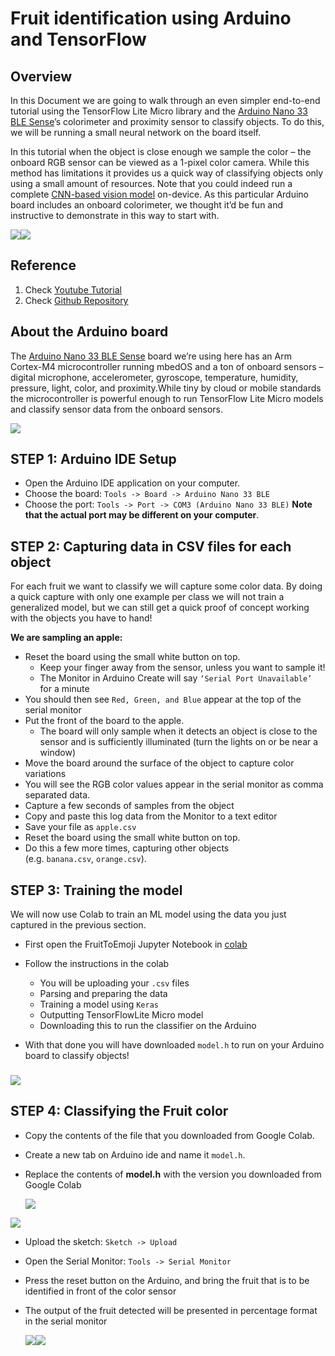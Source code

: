 # **Fruit identification using Arduino and TensorFlow**

## **Overview**
In this Document we are going to walk through an even simpler end-to-end tutorial using the TensorFlow Lite Micro library and the [Arduino Nano 33 BLE Sense](https://store.arduino.cc/arduino-nano-33-ble-sense?utm_source=blog&utm_campaign=ai&utm_content=fruit_identification)’s colorimeter and proximity sensor to classify objects. To do this, we will be running a small neural network on the board itself.

In this tutorial when the object is close enough we sample the color – the onboard RGB sensor can be viewed as a 1-pixel color camera. While this method has limitations it provides us a quick way of classifying objects only using a small amount of resources. Note that you could indeed run a complete [CNN-based vision model](http://cs231n.github.io/convolutional-networks/) on-device. As this particular Arduino board includes an onboard colorimeter, we thought it’d be fun and instructive to demonstrate in this way to start with.

![](Aspose.Words.20c74418-a7d9-4068-a474-ca3a2c61a20c.001.png)![](Aspose.Words.20c74418-a7d9-4068-a474-ca3a2c61a20c.002.jpeg)

## **Reference**
1. Check [Youtube Tutorial](https://www.youtube.com/watch?v=xBW-lFY2c1k&list=PL3E6XmqhhLBHXX2fG2dVER-LOq_7nl9p6&index=17)
2. Check [Github Repository](https://github.com/arduino/ArduinoTensorFlowLiteTutorials/tree/master/GestureToEmoji)

## **About the Arduino board**
The [Arduino Nano 33 BLE Sense](https://store.arduino.cc/arduino-nano-33-ble-sense?utm_source=blog&utm_campaign=ai&utm_content=fruit_identification) board we’re using here has an Arm Cortex-M4 microcontroller running mbedOS and a ton of onboard sensors – digital microphone, accelerometer, gyroscope, temperature, humidity, pressure, light, color, and proximity.While tiny by cloud or mobile standards the microcontroller is powerful enough to run TensorFlow Lite Micro models and classify sensor data from the onboard sensors.

![](Aspose.Words.20c74418-a7d9-4068-a474-ca3a2c61a20c.003.png)

## STEP 1: Arduino IDE Setup

- Open the Arduino IDE application on your computer.
- Choose the board: `Tools -> Board -> Arduino Nano 33 BLE`
- Choose the port: `Tools -> Port -> COM3 (Arduino Nano 33 BLE)` **Note that the actual port may be different on your computer**.


## STEP 2: Capturing data in CSV files for each object 

For each fruit we want to classify we will capture some color data. By doing a quick capture with only one example per class we will not train a generalized model, but we can still get a quick proof of concept working with the objects you have to hand!

**We are sampling an apple:**

- Reset the board using the small white button on top.
  - Keep your finger away from the sensor, unless you want to sample it!
  - The Monitor in Arduino Create will say `‘Serial Port Unavailable’` for a minute
- You should then see `Red, Green, and Blue` appear at the top of the serial monitor
- Put the front of the board to the apple. 
  - The board will only sample when it detects an object is close to the sensor and is sufficiently illuminated (turn the lights on or be near a window)
- Move the board around the surface of the object to capture color variations
- You will see the RGB color values appear in the serial monitor as comma separated data. 
- Capture a few seconds of samples from the object
- Copy and paste this log data from the Monitor to a text editor
- Save your file as `apple.csv`
- Reset the board using the small white button on top.
- Do this a few more times, capturing other objects (e.g. `banana.csv`, `orange.csv`). 

## STEP 3: Training the model
We will now use Colab to train an ML model using the data you just captured in the previous section.

- First open the FruitToEmoji Jupyter Notebook in [colab](https://colab.research.google.com/github/arduino/ArduinoTensorFlowLiteTutorials/blob/master/FruitToEmoji/FruitToEmoji.ipynb)
- Follow the instructions in the colab
  - You will be uploading your `.csv` files 
  - Parsing and preparing the data
  - Training a model using `Keras`
  - Outputting TensorFlowLite Micro model
  - Downloading this to run the classifier on the Arduino 

- With that done you will have downloaded `model.h` to run on your Arduino board to classify objects!
### ![](Aspose.Words.20c74418-a7d9-4068-a474-ca3a2c61a20c.004.png)
###

## STEP 4: Classifying the Fruit color

- Copy the contents of the file that you downloaded from Google Colab.
- Create a new tab on Arduino ide and name it `model.h`.
- Replace the contents of **model.h** with the version you downloaded from Google Colab

  ![](Aspose.Words.20c74418-a7d9-4068-a474-ca3a2c61a20c.005.png)

![](Aspose.Words.20c74418-a7d9-4068-a474-ca3a2c61a20c.006.png)

- Upload the sketch: `Sketch -> Upload`
- Open the Serial Monitor: `Tools -> Serial Monitor`
- Press the reset button on the Arduino, and bring the fruit  that is to be identified in front of the color sensor 
- The output of the fruit detected will be presented in percentage format in the serial monitor 

  ![](Aspose.Words.20c74418-a7d9-4068-a474-ca3a2c61a20c.007.png)![](Aspose.Words.20c74418-a7d9-4068-a474-ca3a2c61a20c.008.png)
